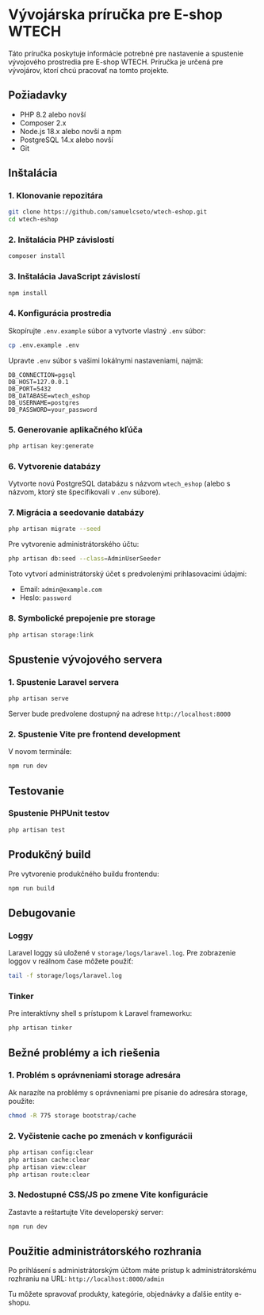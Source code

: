 # Vývojárska príručka pre E-shop WTECH

Táto príručka poskytuje informácie potrebné pre nastavenie a spustenie vývojového prostredia pre E-shop WTECH. Príručka je určená pre vývojárov, ktorí chcú pracovať na tomto projekte.

## Požiadavky

-   PHP 8.2 alebo novší
-   Composer 2.x
-   Node.js 18.x alebo novší a npm
-   PostgreSQL 14.x alebo novší
-   Git

## Inštalácia

### 1. Klonovanie repozitára

```bash
git clone https://github.com/samuelcseto/wtech-eshop.git
cd wtech-eshop
```

### 2. Inštalácia PHP závislostí

```bash
composer install
```

### 3. Inštalácia JavaScript závislostí

```bash
npm install
```

### 4. Konfigurácia prostredia

Skopírujte `.env.example` súbor a vytvorte vlastný `.env` súbor:

```bash
cp .env.example .env
```

Upravte `.env` súbor s vašimi lokálnymi nastaveniami, najmä:

```
DB_CONNECTION=pgsql
DB_HOST=127.0.0.1
DB_PORT=5432
DB_DATABASE=wtech_eshop
DB_USERNAME=postgres
DB_PASSWORD=your_password
```

### 5. Generovanie aplikačného kľúča

```bash
php artisan key:generate
```

### 6. Vytvorenie databázy

Vytvorte novú PostgreSQL databázu s názvom `wtech_eshop` (alebo s názvom, ktorý ste špecifikovali v `.env` súbore).

### 7. Migrácia a seedovanie databázy

```bash
php artisan migrate --seed
```

Pre vytvorenie administrátorského účtu:

```bash
php artisan db:seed --class=AdminUserSeeder
```

Toto vytvorí administrátorský účet s predvolenými prihlasovacími údajmi:

-   Email: `admin@example.com`
-   Heslo: `password`

### 8. Symbolické prepojenie pre storage

```bash
php artisan storage:link
```

## Spustenie vývojového servera

### 1. Spustenie Laravel servera

```bash
php artisan serve
```

Server bude predvolene dostupný na adrese `http://localhost:8000`

### 2. Spustenie Vite pre frontend development

V novom terminále:

```bash
npm run dev
```

## Testovanie

### Spustenie PHPUnit testov

```bash
php artisan test
```

## Produkčný build

Pre vytvorenie produkčného buildu frontendu:

```bash
npm run build
```

## Debugovanie

### Loggy

Laravel loggy sú uložené v `storage/logs/laravel.log`. Pre zobrazenie loggov v reálnom čase môžete použiť:

```bash
tail -f storage/logs/laravel.log
```

### Tinker

Pre interaktívny shell s prístupom k Laravel frameworku:

```bash
php artisan tinker
```

## Bežné problémy a ich riešenia

### 1. Problém s oprávneniami storage adresára

Ak narazíte na problémy s oprávneniami pre písanie do adresára storage, použite:

```bash
chmod -R 775 storage bootstrap/cache
```

### 2. Vyčistenie cache po zmenách v konfigurácii

```bash
php artisan config:clear
php artisan cache:clear
php artisan view:clear
php artisan route:clear
```

### 3. Nedostupné CSS/JS po zmene Vite konfigurácie

Zastavte a reštartujte Vite developerský server:

```bash
npm run dev
```

## Použitie administrátorského rozhrania

Po prihlásení s administrátorským účtom máte prístup k administrátorskému rozhraniu na URL:
`http://localhost:8000/admin`

Tu môžete spravovať produkty, kategórie, objednávky a ďalšie entity e-shopu.
